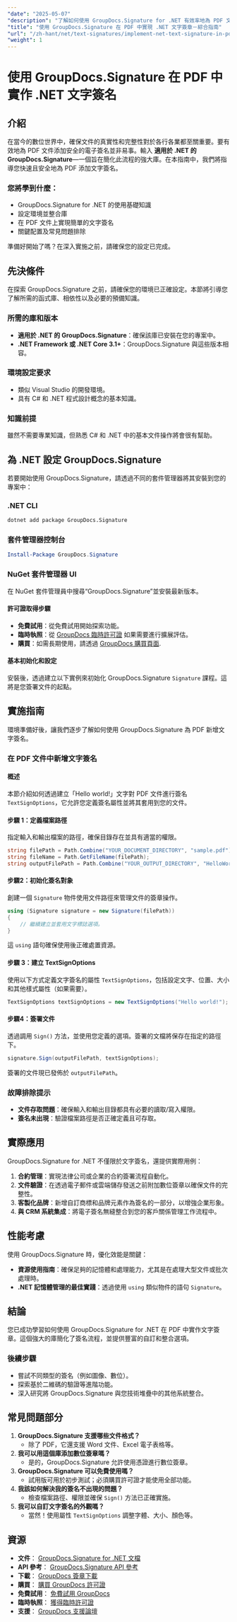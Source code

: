```yaml
---
"date": "2025-05-07"
"description": "了解如何使用 GroupDocs.Signature for .NET 有效率地為 PDF 文件新增文字簽章。透過逐步指導增強文件安全性。"
"title": "使用 GroupDocs.Signature 在 PDF 中實現 .NET 文字簽章－綜合指南"
"url": "/zh-hant/net/text-signatures/implement-net-text-signature-in-pdfs-groupdocs/"
"weight": 1
---
```


# 使用 GroupDocs.Signature 在 PDF 中實作 .NET 文字簽名
## 介紹
在當今的數位世界中，確保文件的真實性和完整性對於各行各業都至關重要。要有效地為 PDF 文件添加安全的電子簽名並非易事。輸入 **適用於 .NET 的 GroupDocs.Signature**—一個旨在簡化此流程的強大庫。在本指南中，我們將指導您快速且安全地為 PDF 添加文字簽名。

### 您將學到什麼：
- GroupDocs.Signature for .NET 的使用基礎知識
- 設定環境並整合庫
- 在 PDF 文件上實現簡單的文字簽名
- 關鍵配置及常見問題排除

準備好開始了嗎？在深入實施之前，請確保您的設定已完成。
## 先決條件
在探索 GroupDocs.Signature 之前，請確保您的環境已正確設定。本節將引導您了解所需的函式庫、相依性以及必要的預備知識。
### 所需的庫和版本
- **適用於 .NET 的 GroupDocs.Signature**：確保該庫已安裝在您的專案中。
- **.NET Framework 或 .NET Core 3.1+**：GroupDocs.Signature 與這些版本相容。
### 環境設定要求
- 類似 Visual Studio 的開發環境。
- 具有 C# 和 .NET 程式設計概念的基本知識。
### 知識前提
雖然不需要專業知識，但熟悉 C# 和 .NET 中的基本文件操作將會很有幫助。
## 為 .NET 設定 GroupDocs.Signature
若要開始使用 GroupDocs.Signature，請透過不同的套件管理器將其安裝到您的專案中：
### .NET CLI
```bash
dotnet add package GroupDocs.Signature
```
### 套件管理器控制台
```powershell
Install-Package GroupDocs.Signature
```
### NuGet 套件管理器 UI
在 NuGet 套件管理員中搜尋“GroupDocs.Signature”並安裝最新版本。
#### 許可證取得步驟
- **免費試用**：從免費試用開始探索功能。
- **臨時執照**：從 [GroupDocs 臨時許可證](https://purchase.groupdocs.com/temporary-license/) 如果需要進行擴展評估。
- **購買**：如需長期使用，請透過 [GroupDocs 購買頁面](https://purchase。groupdocs.com/buy).
#### 基本初始化和設定
安裝後，透過建立以下實例來初始化 GroupDocs.Signature `Signature` 課程。這將是您簽署文件的起點。
## 實施指南
環境準備好後，讓我們逐步了解如何使用 GroupDocs.Signature 為 PDF 新增文字簽名。
### 在 PDF 文件中新增文字簽名
#### 概述
本節介紹如何透過建立「Hello world!」文字對 PDF 文件進行簽名 `TextSignOptions`，它允許您定義簽名屬性並將其套用到您的文件。
#### 步驟 1：定義檔案路徑
指定輸入和輸出檔案的路徑，確保目錄存在並具有適當的權限。
```csharp
string filePath = Path.Combine("YOUR_DOCUMENT_DIRECTORY", "sample.pdf"); // 將“sample.pdf”替換為您的文件名稱。
string fileName = Path.GetFileName(filePath);
string outputFilePath = Path.Combine("YOUR_OUTPUT_DIRECTORY", "HelloWorld", fileName); // 確保 YOUR_OUTPUT_DIRECTORY 存在並且具有寫入權限。
```
#### 步驟2：初始化簽名對象
創建一個 `Signature` 物件使用文件路徑來管理文件的簽章操作。
```csharp
using (Signature signature = new Signature(filePath))
{
    // 繼續建立並套用文字標誌選項。
}
```
這 `using` 語句確保使用後正確處置資源。
#### 步驟 3：建立 TextSignOptions
使用以下方式定義文字簽名的屬性 `TextSignOptions`，包括設定文字、位置、大小和其他樣式屬性（如果需要）。
```csharp
TextSignOptions textSignOptions = new TextSignOptions("Hello world!");
```
#### 步驟4：簽署文件
透過調用 `Sign()` 方法，並使用您定義的選項。簽署的文檔將保存在指定的路徑下。
```csharp
signature.Sign(outputFilePath, textSignOptions);
```
簽署的文件現已發佈於 `outputFilePath`。
### 故障排除提示
- **文件存取問題**：確保輸入和輸出目錄都具有必要的讀取/寫入權限。
- **簽名未出現**：驗證檔案路徑是否正確定義且可存取。
## 實際應用
GroupDocs.Signature for .NET 不僅限於文字簽名，還提供實際用例：
1. **合約管理**：實現法律公司或企業的合約簽署流程自動化。
2. **文件驗證**：在透過電子郵件或雲端儲存發送之前附加數位簽章以確保文件的完整性。
3. **客製化品牌**：新增自訂商標和品牌元素作為簽名的一部分，以增強企業形象。
4. **與 CRM 系統集成**：將電子簽名無縫整合到您的客戶關係管理工作流程中。
## 性能考慮
使用 GroupDocs.Signature 時，優化效能是關鍵：
- **資源使用指南**：確保足夠的記憶體和處理能力，尤其是在處理大型文件或批次處理時。
- **.NET 記憶體管理的最佳實踐**：透過使用 `using` 類似物件的語句 `Signature`。
## 結論
您已成功學習如何使用 GroupDocs.Signature for .NET 在 PDF 中實作文字簽章。這個強大的庫簡化了簽名流程，並提供豐富的自訂和整合選項。
### 後續步驟
- 嘗試不同類型的簽名（例如圖像、數位）。
- 探索基於二維碼的驗證等進階功能。
- 深入研究將 GroupDocs.Signature 與您技術堆疊中的其他系統整合。
## 常見問題部分
1. **GroupDocs.Signature 支援哪些文件格式？**
   - 除了 PDF，它還支援 Word 文件、Excel 電子表格等。
2. **我可以用這個庫添加數位簽章嗎？**
   - 是的，GroupDocs.Signature 允許使用憑證進行數位簽章。
3. **GroupDocs.Signature 可以免費使用嗎？**
   - 試用版可用於初步測試；必須購買許可證才能使用全部功能。
4. **我該如何解決我的簽名不出現的問題？**
   - 檢查檔案路徑、權限並確保 `Sign()` 方法已正確實施。
5. **我可以自訂文字簽名的外觀嗎？**
   - 當然！使用屬性 `TextSignOptions` 調整字體、大小、顏色等。
## 資源
- **文件**： [GroupDocs.Signature for .NET 文檔](https://docs.groupdocs.com/signature/net/)
- **API 參考**： [GroupDocs.Signature API 參考](https://reference.groupdocs.com/signature/net/)
- **下載**： [GroupDocs 簽章下載](https://releases.groupdocs.com/signature/net/)
- **購買**： [購買 GroupDocs 許可證](https://purchase.groupdocs.com/buy)
- **免費試用**： [免費試用 GroupDocs](https://releases.groupdocs.com/signature/net/)
- **臨時執照**： [獲得臨時許可證](https://purchase.groupdocs.com/temporary-license/)
- **支援**： [GroupDocs 支援論壇](https://forum.groupdocs.com/c/signature/)
